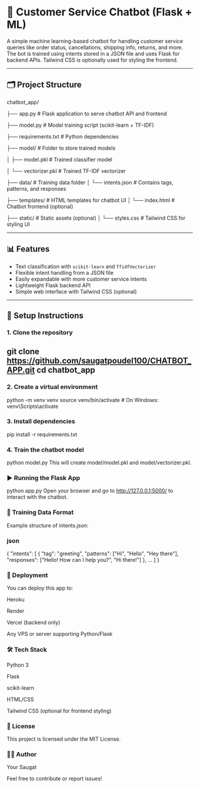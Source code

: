 # 💬 Customer Service Chatbot (Flask + ML)

A simple machine learning-based chatbot for handling customer service queries like order status, cancellations, shipping info, returns, and more. The bot is trained using intents stored in a JSON file and uses Flask for backend APIs. Tailwind CSS is optionally used for styling the frontend.

---

## 🗂 Project Structure

chatbot_app/

├── app.py # Flask application to serve chatbot API and frontend

├── model.py # Model training script (scikit-learn + TF-IDF)

├── requirements.txt # Python dependencies

├── model/ # Folder to store trained models

│ ├── model.pkl # Trained classifier model

│ └── vectorizer.pkl # Trained TF-IDF vectorizer

├── data/ # Training data folder
│ 
  └── intents.json # Contains tags, patterns, and responses

├── templates/ # HTML templates for chatbot UI
│ └── index.html # Chatbot frontend (optional)

├── static/ # Static assets (optional)
│ └── styles.css # Tailwind CSS for styling UI




---

## 📊 Features

- Text classification with `scikit-learn` and `TfidfVectorizer`
- Flexible intent handling from a JSON file
- Easily expandable with more customer service intents
- Lightweight Flask backend API
- Simple web interface with Tailwind CSS (optional)

---

## 🔧 Setup Instructions

### 1. Clone the repository
git clone https://github.com/saugatpoudel100/CHATBOT_APP.git
cd chatbot_app
---
### 2. Create a virtual environment
python -m venv venv
source venv/bin/activate  # On Windows: venv\Scripts\activate

### 3. Install dependencies
pip install -r requirements.txt

### 4. Train the chatbot model
python model.py
This will create model/model.pkl and model/vectorizer.pkl.

### ▶️ Running the Flask App
python app.py
Open your browser and go to http://127.0.0.1:5000/ to interact with the chatbot.

### 🧠 Training Data Format
Example structure of intents.json:

### json

{
  "intents": [
    {
      "tag": "greeting",
      "patterns": ["Hi", "Hello", "Hey there"],
      "responses": ["Hello! How can I help you?", "Hi there!"]
    },
    ...
  ]
}

### 🚀 Deployment
You can deploy this app to:

Heroku

Render

Vercel (backend only)

Any VPS or server supporting Python/Flask

### 🛠 Tech Stack
Python 3

Flask

scikit-learn

HTML/CSS

Tailwind CSS (optional for frontend styling)

### 📄 License
This project is licensed under the MIT License.

### 🙋‍♂️ Author
Your Saugat

Feel free to contribute or report issues!

